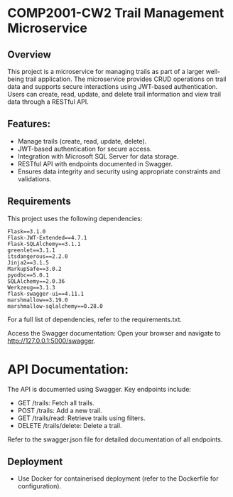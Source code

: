 # COMP2001-CW2 Trail Management Microservice

## Overview
This project is a microservice for managing trails as part of a larger well-being trail application. The microservice provides CRUD operations on trail data and supports secure interactions using JWT-based authentication. Users can create, read, update, and delete trail information and view trail data through a RESTful API.

## Features:

- Manage trails (create, read, update, delete).
- JWT-based authentication for secure access.
- Integration with Microsoft SQL Server for data storage.
- RESTful API with endpoints documented in Swagger.
- Ensures data integrity and security using appropriate constraints and validations.

## Requirements
This project uses the following dependencies:

    Flask==3.1.0
    Flask-JWT-Extended==4.7.1
    Flask-SQLAlchemy==3.1.1
    greenlet==3.1.1
    itsdangerous==2.2.0
    Jinja2==3.1.5
    MarkupSafe==3.0.2
    pyodbc==5.0.1
    SQLAlchemy==2.0.36
    Werkzeug==3.1.3
    flask-swagger-ui==4.11.1
    marshmallow==3.19.0
    marshmallow-sqlalchemy==0.28.0
    
For a full list of dependencies, refer to the requirements.txt.

Access the Swagger documentation: 
Open your browser and navigate to http://127.0.0.1:5000/swagger.

# API Documentation:
The API is documented using Swagger. Key endpoints include:

- GET /trails: Fetch all trails.
- POST /trails: Add a new trail.
- GET /trails/read: Retrieve trails using filters.
- DELETE /trails/delete: Delete a trail.

Refer to the swagger.json file for detailed documentation of all endpoints.

## Deployment

- Use Docker for containerised deployment (refer to the Dockerfile for configuration).

